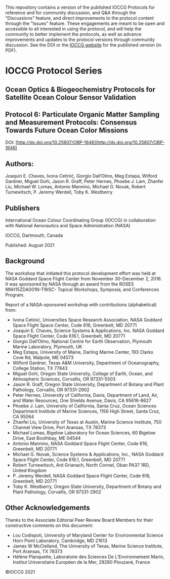 This repository contains a version of the published IOCCG Protocols for reference and for community discussion, and Q&A through the "Discussions" feature, and direct improvements to the protocol content through the "Issues" feature. These engagements are meant to be open and accessible to all interested in using the protocol, and will help the community to better implement the protocols, as well as advance improvements and updates to the protocol versions through community discussion. See the DOI or the [IOCCG website](https://ioccg.org/what-we-do/ioccg-publications/ioccg-protocols/) for the published version (in PDF). 

# IOCCG Protocol Series	
## Ocean Optics & Biogeochemistry Protocols for Satellite Ocean Colour Sensor Validation
## Protocol 6: Particulate Organic Matter Sampling and Measurement Protocols: Consensus Towards Future Ocean Color Missions
DOI: [http://dx.doi.org/10.25607/OBP-1646](http://dx.doi.org/10.25607/OBP-1646)

## Authors:
Joaquín E. Chaves, Ivona Cetinić, Giorgio Dall’Olmo, Meg Estapa, Wilford Gardner, Miguel Goñi, Jason R. Graff, Peter Hernes, Phoebe J. Lam, Zhanfei Liu, Michael W. Lomas, Antonio Mannino, Michael G. Novak, Robert Turnewitsch, P. Jeremy Werdell, Toby K. Westberry

## Publishers
International Ocean Colour Coordinating Group (IOCCG) in collaboration with National Aeronautics and Space Administration (NASA)

IOCCG, Dartmouth, Canada

Published: August 2021

## Background
The workshop that initiated this protocol development effort was held at NASA Goddard Space Flight Center from November 30–December 2, 2016. It was sponsored by NASA through an award from the ROSES NNH15ZDA001N-TWSC- Topical Workshops, Symposia, and Conferences Program. 

Report of a NASA-sponsored workshop with contributions (alphabetical) from:

- Ivona Cetinić, Universities Space Research Association, NASA Goddard Space Flight Space Center, Code 616, Greenbelt, MD 20771
- Joaquín E. Chaves, Science Systems & Applications, Inc. NASA Goddard Space Flight Center, Code 616.1, Greenbelt, MD 20771
- Giorgio Dall’Olmo, National Centre for Earth Observation, Plymouth Marine Laboratory, Plymouth, UK
- Meg Estapa, University of Maine, Darling Marine Center, 193 Clarks Cove Rd, Walpole, ME 04573
- Wilford Gardner, Texas A&M University, Department of Oceanography, College Station, TX 77843
- Miguel Goñi, Oregon State University, College of Earth, Ocean, and Atmospheric Sciences, Corvallis, OR 97331-5503
- Jason R. Graff, Oregon State University, Department of Botany and Plant Pathology, Corvallis, OR 97331-2902
- Peter Hernes, University of California, Davis, Department of Land, Air, and Water Resources, One Shields Avenue, Davis, CA 95616-8627
- Phoebe J. Lam, University of California, Santa Cruz, Ocean Sciences Department Institute of Marine Sciences, 1156 High Street, Santa Cruz, CA 95064
- Zhanfei Liu, University of Texas at Austin, Marine Science Institute, 750 Channel View Drive, Port Aransas, TX 78373
- Michael Lomas, Bigelow Laboratory for Ocean Sciences, 60 Bigelow Drive, East Boothbay, ME 04544
- Antonio Mannino, NASA Goddard Space Flight Center, Code 616, Greenbelt, MD 20771
- Michael G. Novak, Science Systems & Applications, Inc., NASA Goddard Space Flight Center, Code 616.1, Greenbelt, MD 20771
- Robert Turnewitsch, Ard Grianach, North Connel, Oban PA37 1RD, United Kingdom 
- P. Jeremy Werdell, NASA Goddard Space Flight Center, Code 616, Greenbelt, MD 20771
- Toby K. Westberry, Oregon State University, Department of Botany and Plant Pathology, Corvallis, OR 97331-2902

## Other Acknowledgements
Thanks to the Associate Editorial Peer Review Board Members for their constructive comments on this document:

- Lou Codispoti, University of Maryland Center for Environmental Science Horn Point Laboratory, Cambridge, MD 21613
- James W McClelland, The University of Texas, Marine Science Institute, Port Aransas, TX 78373
- Hélène Planquette, Laboratoire des Sciences De L’Environnement Marin, Institut Universitaire Européen de la Mer, 29280 Plouzané, France

©IOCCG 2021
